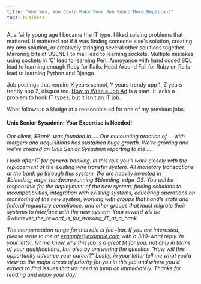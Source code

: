 ```yaml
---
title: "Why Yes, You Could Make Your Job Sound More Repellant"
tags: business
---
```

At a fairly young age I became the IT type.
I liked solving problems that mattered.
It mattered not if it was finding someone else's solution, creating my own solution, or creatively stringing several other solutions together.
Mirroring bits of USENET to mail lead to learning sockets.
Multiple mistakes using sockets in 'C' lead to learning Perl.
Annoyance with hand coded SQL lead to learning enough Ruby for Rails.
Head Around Fail for Ruby on Rails lead to learning Python and Django.

Job postings that require X years school, Y years trendy app 1, Z years trendy app 2, disgust me.  [How to Write a Job Ad](http://www.humanworkplace.com/write-job-ad/) is a start.  It lacks a problem to hook IT types, but it isn't an IT job.

What follows is a kludge at a reasonable ad for one of my previous jobs.
####  Unix Senior Sysadmin:  Your Expertise is Needed!

*Our client, $Bank, was founded in ....  Our accounting practice of ... with mergers and acquisitions has sustained huge growth.  We're growing and we've created an Unix Senior Sysadmin reporting to me ....*

*I look after IT for general banking.
In this role you'll work closely with the replacement of the existing wire transfer system.
All monetary transactions at the bank go through this system.
We are heavily invested in $bleeding_edge_hardware running $bleeding_edge_OS.
You will be responsible for the deployment of the new system,
finding solutions to incompatibilities,
integration with existing systems,
educating operations on monitoring of the new system,
working with groups that handle state and federal regulatory compliance,
and other groups that must migrate their systems to interface with the new system.
Your reward will be $whatever_the_reward_is_for_working_IT_at_a_bank.*

*The compensation range for this role is $foo-$bar.
If you are interested, please write to me at example@example.com with a 300-word reply.
In your letter, let me know why this job is a great fit for you, not only in terms of your qualifications,
but also by answering the question
"How will this opportunity advance your career?"
Lastly, in your letter tell me what you'd view as the major areas of priority for you in this job and where you'd expect to find issues that we need to jump on immediately.  Thanks for reading and enjoy your day!*

